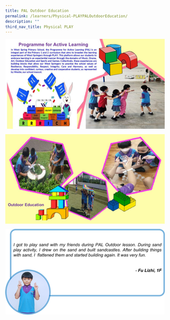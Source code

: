 ```yaml
---
title: PAL Outdoor Education
permalink: /learners/Physical-PLAYPALOutdoorEducation/
description: ""
third_nav_title: Physical PLAY
---
```

![](/images/Slide1-5-1024x576.jpg)

![](/images/Slide4-5-1024x576.jpg)

![](/images/PAL-slide5-1024x548.png)